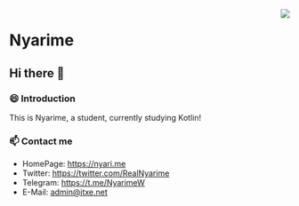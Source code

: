 <img align="right" src="https://github-readme-stats.vercel.app/api?username=Nyarime&show_icons=true&hide_border=true&theme=vue-dark&include_all_commits_disable=false&custom_title=Meow~&count_private=true">

# Nyarime
## Hi there 👋
### 😄 Introduction
This is Nyarime, a student, currently studying Kotlin!
### 📫 Contact me
* HomePage: https://nyari.me
* Twitter: https://twitter.com/RealNyarime
* Telegram: https://t.me/NyarimeW
* E-Mail: admin@itxe.net
